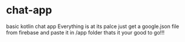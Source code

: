 # chat-app
basic kotlin chat app
Everything is at its palce just get a google.json file from firebase
and paste it in /app folder
thats  it your good to go!!!
